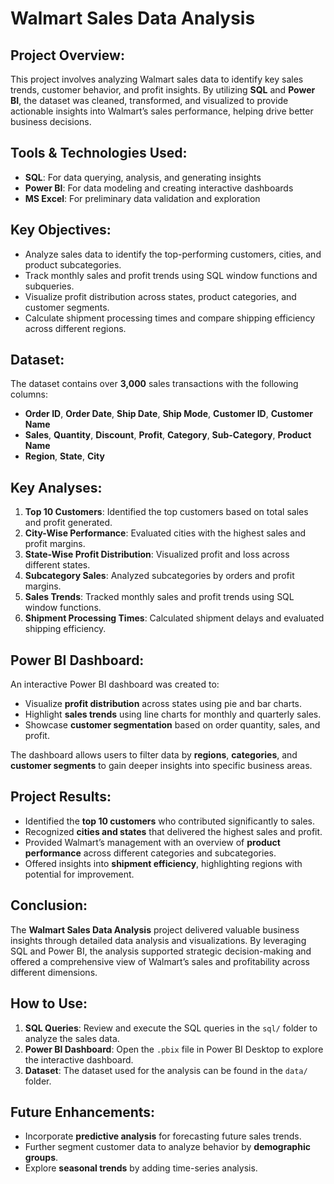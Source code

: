 # Walmart Sales Data Analysis

## Project Overview:
This project involves analyzing Walmart sales data to identify key sales trends, customer behavior, and profit insights. By utilizing **SQL** and **Power BI**, the dataset was cleaned, transformed, and visualized to provide actionable insights into Walmart’s sales performance, helping drive better business decisions.

## Tools & Technologies Used:
- **SQL**: For data querying, analysis, and generating insights
- **Power BI**: For data modeling and creating interactive dashboards
- **MS Excel**: For preliminary data validation and exploration

## Key Objectives:
- Analyze sales data to identify the top-performing customers, cities, and product subcategories.
- Track monthly sales and profit trends using SQL window functions and subqueries.
- Visualize profit distribution across states, product categories, and customer segments.
- Calculate shipment processing times and compare shipping efficiency across different regions.

## Dataset:
The dataset contains over **3,000** sales transactions with the following columns:
- **Order ID**, **Order Date**, **Ship Date**, **Ship Mode**, **Customer ID**, **Customer Name**
- **Sales**, **Quantity**, **Discount**, **Profit**, **Category**, **Sub-Category**, **Product Name**
- **Region**, **State**, **City**

## Key Analyses:
1. **Top 10 Customers**: Identified the top customers based on total sales and profit generated.
2. **City-Wise Performance**: Evaluated cities with the highest sales and profit margins.
3. **State-Wise Profit Distribution**: Visualized profit and loss across different states.
4. **Subcategory Sales**: Analyzed subcategories by orders and profit margins.
5. **Sales Trends**: Tracked monthly sales and profit trends using SQL window functions.
6. **Shipment Processing Times**: Calculated shipment delays and evaluated shipping efficiency.

## Power BI Dashboard:
An interactive Power BI dashboard was created to:
- Visualize **profit distribution** across states using pie and bar charts.
- Highlight **sales trends** using line charts for monthly and quarterly sales.
- Showcase **customer segmentation** based on order quantity, sales, and profit.

The dashboard allows users to filter data by **regions**, **categories**, and **customer segments** to gain deeper insights into specific business areas.

## Project Results:
- Identified the **top 10 customers** who contributed significantly to sales.
- Recognized **cities and states** that delivered the highest sales and profit.
- Provided Walmart’s management with an overview of **product performance** across different categories and subcategories.
- Offered insights into **shipment efficiency**, highlighting regions with potential for improvement.

## Conclusion:
The **Walmart Sales Data Analysis** project delivered valuable business insights through detailed data analysis and visualizations. By leveraging SQL and Power BI, the analysis supported strategic decision-making and offered a comprehensive view of Walmart’s sales and profitability across different dimensions.

## How to Use:
1. **SQL Queries**: Review and execute the SQL queries in the `sql/` folder to analyze the sales data.
2. **Power BI Dashboard**: Open the `.pbix` file in Power BI Desktop to explore the interactive dashboard.
3. **Dataset**: The dataset used for the analysis can be found in the `data/` folder.

## Future Enhancements:
- Incorporate **predictive analysis** for forecasting future sales trends.
- Further segment customer data to analyze behavior by **demographic groups**.
- Explore **seasonal trends** by adding time-series analysis.

